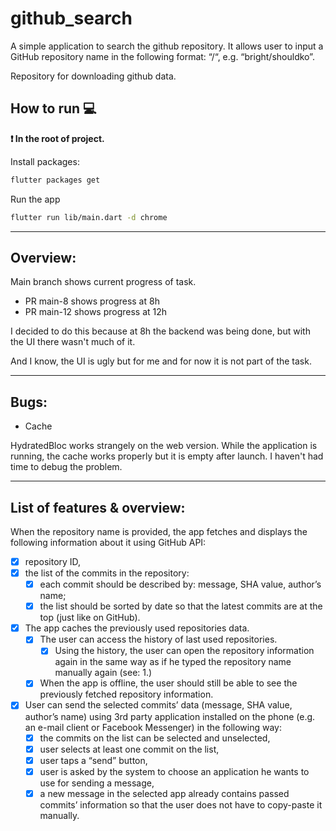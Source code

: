 # github_search

A simple application to search the github repository.
It allows user to input a GitHub repository name in the following format: “<owner>/<repository>“, e.g. “bright/shouldko”.

Repository for downloading github data.

## How to run 💻

**❗ In the root of project.**

Install packages:

```sh
flutter packages get
```

Run the app

```sh
flutter run lib/main.dart -d chrome
```

---

## Overview:

Main branch shows current progress of task.

- PR main-8 shows progress at 8h
- PR main-12 shows progress at 12h

I decided to do this because at 8h the backend was being done, but with the UI there wasn't much of it.

And I know, the UI is ugly but for me and for now it is not part of the task.

---

## Bugs:

- Cache

HydratedBloc works strangely on the web version. While the application is running, the cache works properly but it is empty after launch. I haven't had time to debug the problem.

---

## List of features & overview:

When the repository name is provided, the app fetches and displays the following information about it using GitHub API:

- [x] repository ID,
- [x] the list of the commits in the repository:
  - [x] each commit should be described by: message, SHA value, author’s name;
  - [x] the list should be sorted by date so that the latest commits are at the top (just like on GitHub).
- [x] The app caches the previously used repositories data.
  - [x] The user can access the history of last used repositories.
    - [x] Using the history, the user can open the repository information again in the same way as if he typed the repository name manually again (see: 1.)
  - [x] When the app is offline, the user should still be able to see the previously fetched repository information.
- [x] User can send the selected commits’ data (message, SHA value, author’s name) using 3rd party application installed on the phone (e.g. an e-mail client or Facebook Messenger) in the following way:
  - [x] the commits on the list can be selected and unselected,
  - [x] user selects at least one commit on the list,
  - [x] user taps a “send” button,
  - [x] user is asked by the system to choose an application he wants to use for sending a message,
  - [x] a new message in the selected app already contains passed commits’ information so that the user does not have to copy-paste it manually.
